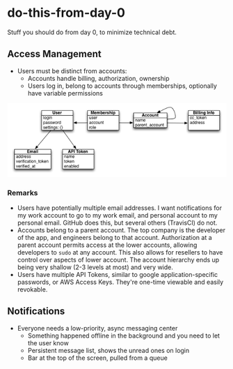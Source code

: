 do-this-from-day-0
==================

Stuff you should do from day 0, to minimize technical debt.

## Access Management

- Users must be distinct from accounts:
  - Accounts handle billing, authorization, ownership
  - Users log in, belong to accounts through memberships, optionally have variable permissions

![](https://raw.githubusercontent.com/rainforestapp/do-this-from-day-0/master/assets/Auth%20UML.png)

### Remarks

* Users have potentially multiple email addresses. I want notifications for my work account to go to my work email, and personal account to my personal email. GitHub does this, but several others (TravisCI) do not.
* Accounts belong to a parent account. The top company is the developer of the app, and engineers belong to that account. Authorization at a parent account permits access at the lower accounts, allowing developers to `sudo` at any account. This also allows for resellers to have control over aspects of lower account. The account hierarchy ends up being very shallow (2-3 levels at most) and very wide.
* Users have multiple API Tokens, similar to google application-specific passwords, or AWS Access Keys. They're one-time viewable and easily revokable.


## Notifications

- Everyone needs a low-priority, async messaging center
  - Something happened offline in the background and you need to let the user know
  - Persistent message list, shows the unread ones on login
  - Bar at the top of the screen, pulled from a queue
